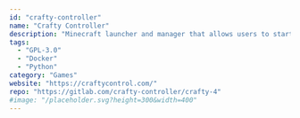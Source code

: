 ```yaml
---
id: "crafty-controller"
name: "Crafty Controller"
description: "Minecraft launcher and manager that allows users to start and administer Minecraft servers from a user-friendly interface."
tags:
  - "GPL-3.0"
  - "Docker"
  - "Python"
category: "Games"
website: "https://craftycontrol.com/"
repo: "https://gitlab.com/crafty-controller/crafty-4"
#image: "/placeholder.svg?height=300&width=400"
---
```


